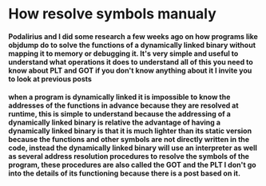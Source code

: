 # How resolve symbols manualy

#### Podalirius and I did some research a few weeks ago on how programs like objdump do to solve the functions of a dynamically linked binary without mapping it to memory or debugging it. It's very simple and useful to understand what operations it does to understand all of this you need to know about PLT and GOT if you don't know anything about it I invite you to look at previous posts

#### when a program is dynamically linked it is impossible to know the addresses of the functions in advance because they are resolved at runtime, this is simple to understand because the addressing of a dynamically linked binary is relative the advantage of having a dynamically linked binary is that it is much lighter than its static version because the functions and other symbols are not directly written in the code, instead the dynamically linked binary will use an interpreter as well as several address resolution procedures to resolve the symbols of the program, these procedures are also called the GOT and the PLT I don't go into the details of its functioning because there is a post based on it.

